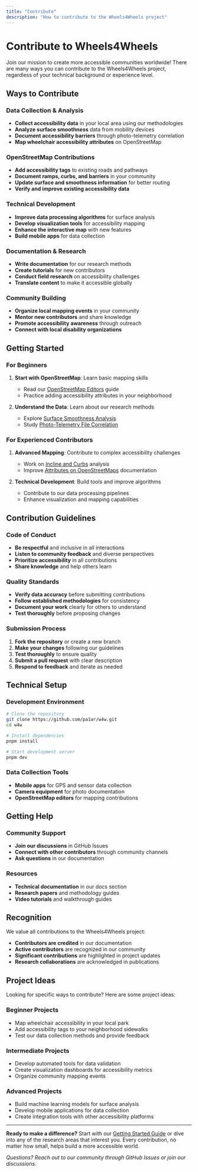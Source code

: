 ```yaml
---
title: "Contribute"
description: "How to contribute to the Wheels4Wheels project"
---
```


# Contribute to Wheels4Wheels

Join our mission to create more accessible communities worldwide! There are many ways you can contribute to the Wheels4Wheels project, regardless of your technical background or experience level.

## Ways to Contribute

### Data Collection & Analysis
- **Collect accessibility data** in your local area using our methodologies
- **Analyze surface smoothness** data from mobility devices
- **Document accessibility barriers** through photo-telemetry correlation
- **Map wheelchair accessibility attributes** on OpenStreetMap

### OpenStreetMap Contributions
- **Add accessibility tags** to existing roads and pathways
- **Document ramps, curbs, and barriers** in your community
- **Update surface and smoothness information** for better routing
- **Verify and improve existing accessibility data**

### Technical Development
- **Improve data processing algorithms** for surface analysis
- **Develop visualization tools** for accessibility mapping
- **Enhance the interactive map** with new features
- **Build mobile apps** for data collection

### Documentation & Research
- **Write documentation** for our research methods
- **Create tutorials** for new contributors
- **Conduct field research** on accessibility challenges
- **Translate content** to make it accessible globally

### Community Building
- **Organize local mapping events** in your community
- **Mentor new contributors** and share knowledge
- **Promote accessibility awareness** through outreach
- **Connect with local disability organizations**

## Getting Started

### For Beginners
1. **Start with OpenStreetMap**: Learn basic mapping skills
   - Read our [OpenStreetMap Editors](/docs/OpenStreetMap_Editors) guide
   - Practice adding accessibility attributes in your neighborhood

2. **Understand the Data**: Learn about our research methods
   - Explore [Surface Smoothness Analysis](/docs/Surface_Smoothness_Analysis)
   - Study [Photo-Telemetry File Correlation](/docs/Photo-Telemetry_File_Correlation)

### For Experienced Contributors
1. **Advanced Mapping**: Contribute to complex accessibility challenges
   - Work on [Incline and Curbs](/docs/incline_and_curbs) analysis
   - Improve [Attributes on OpenStreetMaps](/docs/Attributes_on_OpenStreetMaps) documentation

2. **Technical Development**: Build tools and improve algorithms
   - Contribute to our data processing pipelines
   - Enhance visualization and mapping capabilities

## Contribution Guidelines

### Code of Conduct
- **Be respectful** and inclusive in all interactions
- **Listen to community feedback** and diverse perspectives
- **Prioritize accessibility** in all contributions
- **Share knowledge** and help others learn

### Quality Standards
- **Verify data accuracy** before submitting contributions
- **Follow established methodologies** for consistency
- **Document your work** clearly for others to understand
- **Test thoroughly** before proposing changes

### Submission Process
1. **Fork the repository** or create a new branch
2. **Make your changes** following our guidelines
3. **Test thoroughly** to ensure quality
4. **Submit a pull request** with clear description
5. **Respond to feedback** and iterate as needed

## Technical Setup

### Development Environment
```bash
# Clone the repository
git clone https://github.com/pa1ar/w4w.git
cd w4w

# Install dependencies
pnpm install

# Start development server
pnpm dev
```

### Data Collection Tools
- **Mobile apps** for GPS and sensor data collection
- **Camera equipment** for photo documentation
- **OpenStreetMap editors** for mapping contributions

## Getting Help

### Community Support
- **Join our discussions** in GitHub Issues
- **Connect with other contributors** through community channels
- **Ask questions** in our documentation

### Resources
- **Technical documentation** in our docs section
- **Research papers** and methodology guides
- **Video tutorials** and walkthrough guides

## Recognition

We value all contributions to the Wheels4Wheels project:

- **Contributors are credited** in our documentation
- **Active contributors** are recognized in our community
- **Significant contributions** are highlighted in project updates
- **Research collaborations** are acknowledged in publications

## Project Ideas

Looking for specific ways to contribute? Here are some project ideas:

### Beginner Projects
- Map wheelchair accessibility in your local park
- Add accessibility tags to your neighborhood sidewalks
- Test our data collection methods and provide feedback

### Intermediate Projects
- Develop automated tools for data validation
- Create visualization dashboards for accessibility metrics
- Organize community mapping events

### Advanced Projects
- Build machine learning models for surface analysis
- Develop mobile applications for data collection
- Create integration tools with other accessibility platforms

---

**Ready to make a difference?** Start with our [Getting Started Guide](/docs) or dive into any of the research areas that interest you. Every contribution, no matter how small, helps build a more accessible world.

*Questions? Reach out to our community through GitHub Issues or join our discussions.*
